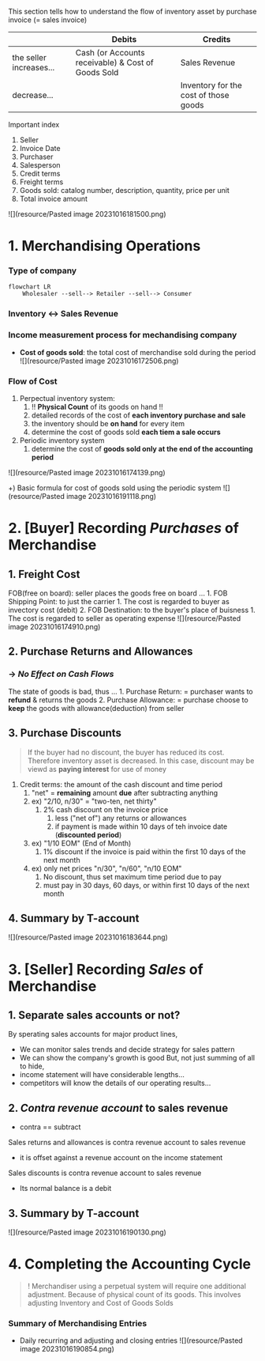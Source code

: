 This section tells how to understand the flow of inventory asset by purchase invoice (= sales invoice) 

|                         | Debits                                               | Credits                               |
|-------------------------|------------------------------------------------------|---------------------------------------|
| the seller increases... | Cash (or Accounts receivable) & Cost of Goods Sold | Sales Revenue                         |
| decrease...             |                                                      | Inventory for the cost of those goods |

Important index
1. Seller
2. Invoice Date
3. Purchaser
4. Salesperson
5. Credit terms
6. Freight terms
7. Goods sold: catalog number, description, quantity, price per unit
8. Total invoice amount

![](resource/Pasted image 20231016181500.png)

# 1. Merchandising Operations
### Type of company
```mermaid
flowchart LR
	Wholesaler --sell--> Retailer --sell--> Consumer
```

### Inventory <-> Sales Revenue


### Income measurement process for mechandising company
- **Cost of goods sold**: the total cost of merchandise sold during the period
![](resource/Pasted image 20231016172506.png)

### Flow of Cost
1. Perpectual inventory system: 
	1. !! **Physical Count** of its goods on hand !!
	2. detailed records of the cost of **each inventory purchase and sale**
	3. the inventory should be **on hand** for every item
	4. determine the cost of goods sold **each tiem a sale occurs**
3. Periodic inventory system
	1. determine the cost of **goods sold only at the end of the accounting period**

![](resource/Pasted image 20231016174139.png)

+) Basic formula for cost of goods sold using the periodic system
![](resource/Pasted image 20231016191118.png)

# 2. [Buyer] Recording *Purchases* of Merchandise

## 1. Freight Cost 

FOB(free on board): seller places the goods free on board ...
		1. FOB Shipping Point: to just the carrier
			1. The cost is regarded to buyer as invectory cost (debit)
		2. FOB Destination: to the buyer's place of buisness
			1. The cost is regarded to seller as operating expense 
	![](resource/Pasted image 20231016174910.png)

## 2. Purchase Returns and Allowances 
### -> *No Effect on Cash Flows*

The state of goods is bad, thus ... 
	1. Purchase Return: = purchaser wants to **refund** & returns the goods
	2. Purchase Allowance: = purchase choose to **keep** the goods with allowance(deduction) from seller

## 3. Purchase Discounts

> If the buyer had no discount,  the buyer has reduced its cost.
> Therefore inventory asset is decreased.
> In this case, discount may be viewd as **paying interest** for use of money

1. Credit terms: the amount of the cash discount and time period 
	1. "net" = **remaining** amount **due** after subtracting anything
	2. ex) "2/10, n/30" = "two-ten, net thirty"
		1.  2% cash discount on the invoice price
			1. less ("net of") any returns or allowances 
			2. if payment is made within 10 days of teh invoice date (**discounted period**)
	3. ex) "1/10 EOM" (End of Month)
		1. 1% discount if the invoice is paid within the first 10 days of the next month
	4. ex) only net prices "n/30", "n/60", "n/10 EOM"
		1. No discount, thus set maximum time period due to pay
		2. must pay in 30 days, 60 days, or within first 10 days of the next month


## 4. Summary by T-account
![](resource/Pasted image 20231016183644.png)

# 3. [Seller] Recording *Sales* of Merchandise

## 1. Separate sales accounts or not?

By sperating sales accounts for major product lines,
- We can monitor sales trends and decide strategy for sales pattern
- We can show the company's growth is good
But, not just summing of all to hide,
- income statement will have considerable lengths...
- competitors will know the details of our operating results...
## 2. *Contra revenue account* to sales revenue
- contra == subtract

Sales returns and allowances is contra revenue account to sales revenue
- it is offset against a revenue account on the income statement

Sales discounts  is contra revenue account to sales revenue
- Its normal balance is a debit
## 3. Summary by T-account
![](resource/Pasted image 20231016190130.png)

# 4. Completing the Accounting Cycle

> ! Merchandiser using a perpetual system will require one additional adjustment.
> Because of physical count of its goods.
> This involves adjusting Inventory and Cost of Goods Solds

### Summary of Merchandising Entries
- Daily recurring and adjusting and closing entries
![](resource/Pasted image 20231016190854.png)